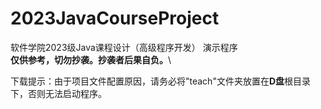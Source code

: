 # 2023JavaCourseProject
软件学院2023级Java课程设计（高级程序开发） 演示程序\
**仅供参考，切勿抄袭。抄袭者后果自负。**\

下载提示：由于项目文件配置原因，请务必将"teach"文件夹放置在**D盘**根目录下，否则无法启动程序。
